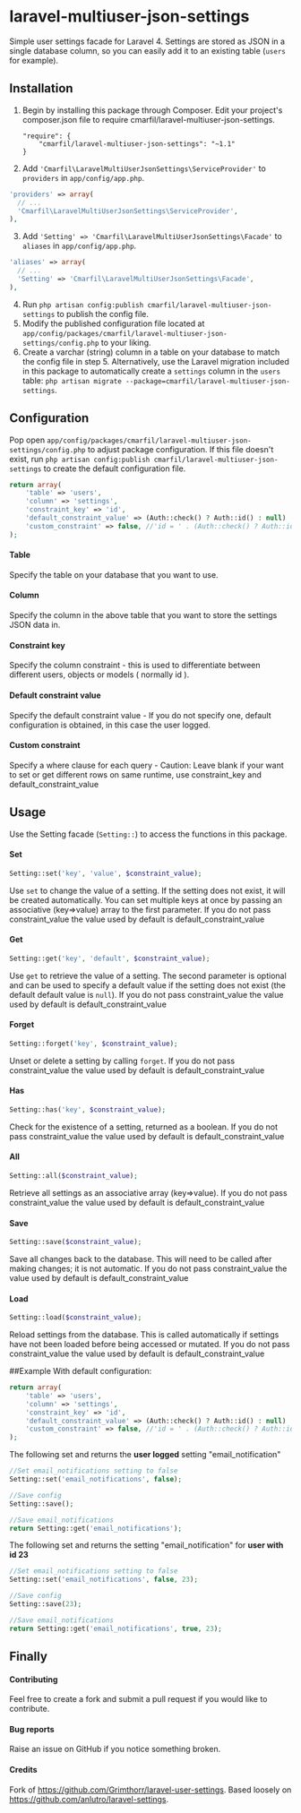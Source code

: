 # laravel-multiuser-json-settings
Simple user settings facade for Laravel 4. Settings are stored as JSON in a single database column, so you can easily add it to an existing table (`users` for example).


## Installation
1. Begin by installing this package through Composer. Edit your project's composer.json file to require cmarfil/laravel-multiuser-json-settings.
	```
	"require": {
		"cmarfil/laravel-multiuser-json-settings": "~1.1"
	}
	```
2. Add `'Cmarfil\LaravelMultiUserJsonSettings\ServiceProvider'` to `providers` in `app/config/app.php`.

  ```php
  'providers' => array(
    // ...
    'Cmarfil\LaravelMultiUserJsonSettings\ServiceProvider',
  ),
  ```
3. Add `'Setting' => 'Cmarfil\LaravelMultiUserJsonSettings\Facade'` to `aliases` in `app/config/app.php`.

  ```php
  'aliases' => array(
    // ...
    'Setting' => 'Cmarfil\LaravelMultiUserJsonSettings\Facade',
  ),
  ```

4. Run `php artisan config:publish cmarfil/laravel-multiuser-json-settings` to publish the config file.
5. Modify the published configuration file located at `app/config/packages/cmarfil/laravel-multiuser-json-settings/config.php` to your liking.
6. Create a varchar (string) column in a table on your database to match the config file in step 5. Alternatively, use the Laravel migration included in this package to automatically create a `settings` column in the `users` table: `php artisan migrate --package=cmarfil/laravel-multiuser-json-settings`.


## Configuration
Pop open `app/config/packages/cmarfil/laravel-multiuser-json-settings/config.php` to adjust package configuration. If this file doesn't exist, run `php artisan config:publish cmarfil/laravel-multiuser-json-settings` to create the default configuration file.

```php
return array(
    'table' => 'users',
    'column' => 'settings',
	'constraint_key' => 'id',
	'default_constraint_value' => (Auth::check() ? Auth::id() : null)
	'custom_constraint' => false, //'id = ' . (Auth::check() ? Auth::id() : null),
);
```

#### Table
Specify the table on your database that you want to use.

#### Column
Specify the column in the above table that you want to store the settings JSON data in.

#### Constraint key
Specify the column constraint - this is used to differentiate between different users, objects or models ( normally id ).

#### Default constraint value
Specify the default constraint value - If you do not specify one, default configuration is obtained, in this case the user logged.

#### Custom constraint
Specify a where clause for each query - Caution: Leave blank if your want to set or get different rows on same runtime, use constraint_key and default_constraint_value

## Usage
Use the Setting facade (`Setting::`) to access the functions in this package.

#### Set
```php
Setting::set('key', 'value', $constraint_value);
```
Use `set` to change the value of a setting. If the setting does not exist, it will be created automatically. You can set multiple keys at once by passing an associative (key=>value) array to the first parameter.
If you do not pass constraint_value the value used by default is default_constraint_value

#### Get
```php
Setting::get('key', 'default', $constraint_value);
```
Use `get` to retrieve the value of a setting. The second parameter is optional and can be used to specify a default value if the setting does not exist (the default default value is `null`).
If you do not pass constraint_value the value used by default is default_constraint_value

#### Forget
```php
Setting::forget('key', $constraint_value);
```
Unset or delete a setting by calling `forget`.
If you do not pass constraint_value the value used by default is default_constraint_value

#### Has
```php
Setting::has('key', $constraint_value);
```
Check for the existence of a setting, returned as a boolean.
If you do not pass constraint_value the value used by default is default_constraint_value

#### All
```php
Setting::all($constraint_value);
```
Retrieve all settings as an associative array (key=>value).
If you do not pass constraint_value the value used by default is default_constraint_value

#### Save
```php
Setting::save($constraint_value);
```
Save all changes back to the database. This will need to be called after making changes; it is not automatic.
If you do not pass constraint_value the value used by default is default_constraint_value

#### Load
```php
Setting::load($constraint_value);
```
Reload settings from the database. This is called automatically if settings have not been loaded before being accessed or mutated.
If you do not pass constraint_value the value used by default is default_constraint_value

##Example
With default configuration:
```php
return array(
    'table' => 'users',
    'column' => 'settings',
	'constraint_key' => 'id',
	'default_constraint_value' => (Auth::check() ? Auth::id() : null)
	'custom_constraint' => false, //'id = ' . (Auth::check() ? Auth::id() : null),
);
```

The following set and returns the **user logged** setting "email_notification"
```php
//Set email_notifications setting to false
Setting::set('email_notifications', false);

//Save config
Setting::save();

//Save email_notifications
return Setting::get('email_notifications');
```

The following set and returns the setting "email_notification" for **user with id 23**
```php
//Set email_notifications setting to false
Setting::set('email_notifications', false, 23);

//Save config
Setting::save(23);

//Save email_notifications
return Setting::get('email_notifications', true, 23);
```


## Finally

#### Contributing
Feel free to create a fork and submit a pull request if you would like to contribute.

#### Bug reports
Raise an issue on GitHub if you notice something broken.

#### Credits
Fork of https://github.com/Grimthorr/laravel-user-settings.
Based loosely on https://github.com/anlutro/laravel-settings.
